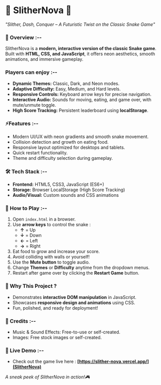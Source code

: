 # 🐍 SlitherNova 🐍

*"Slither, Dash, Conquer – A Futuristic Twist on the Classic Snake Game"*

### 📝 Overview :--

SlitherNova is a **modern, interactive version of the classic Snake game**. Built with **HTML, CSS, and JavaScript**, it offers neon aesthetics, smooth animations, and immersive gameplay.  

### Players can enjoy :--  
- **Dynamic Themes:** Classic, Dark, and Neon modes.  
- **Adaptive Difficulty:** Easy, Medium, and Hard levels.  
- **Responsive Controls:** Keyboard arrow keys for precise navigation.  
- **Interactive Audio:** Sounds for moving, eating, and game over, with mute/unmute toggle.  
- **High Score Tracking:** Persistent leaderboard using **localStorage**.  

### ⚡Features :--

- Modern UI/UX with neon gradients and smooth snake movement.  
- Collision detection and growth on eating food.  
- Responsive layout optimized for desktops and tablets.  
- Quick restart functionality.  
- Theme and difficulty selection during gameplay.  

### 🛠 Tech Stack :--

- **Frontend:** HTML5, CSS3, JavaScript (ES6+)  
- **Storage:** Browser LocalStorage (High Score Tracking)  
- **Audio/Visual:** Custom sounds and CSS animations  

### 🚀 How to Play :--

1. Open `index.html` in a browser.  
2. Use **arrow keys** to control the snake :  
   - **↑** = Up  
   - **↓** = Down  
   - **←** = Left  
   - **→** = Right  
3. Eat food to grow and increase your score.  
4. Avoid colliding with walls or yourself!  
5. Use the **Mute button** to toggle audio.  
6. Change **Themes** or **Difficulty** anytime from the dropdown menus.  
7. Restart after game over by clicking the **Restart Game** button.  

### 🌟 Why This Project ?

- Demonstrates **interactive DOM manipulation** in JavaScript.  
- Showcases **responsive design and animations** using CSS.  
- Fun, polished, and ready for deployment!  

### 🎵 Credits :--

- Music & Sound Effects: Free-to-use or self-created.
- Images: Free stock images or self-created.

### 🔗 Live Demo :--

- Check out the game live here : **[https://slither-nova.vercel.app/](SlitherNova)** 

*A sneak peek of SlitherNova in action!🎮*
